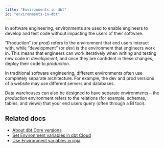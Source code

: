 ```yaml
---
title: "Environments in dbt"
id: "environments-in-dbt"
---
```


In software engineering, environments are used to enable engineers to develop and test code without impacting the users of their software.

“Production” (or _prod_) refers to the environment that end users interact with, while “development” (or _dev_) is the environment that engineers work in. This means that engineers can work iteratively when writing and testing new code in _development_, and once they are confident in these changes, deploy their code to _production_.

In traditional software engineering, different environments often use completely separate architecture. For example, the dev and prod versions of a website may use different servers and databases.

<Term id="data-warehouse">Data warehouses</Term> can also be designed to have separate environments – the _production_ environment refers to the relations (for example, schemas, tables, and <Term id="view">views</Term>) that your end users query (often through a BI tool).


## Related docs
- [About dbt Core versions](/docs/dbt-versions/core)
- [Set Environment variables in dbt Cloud](/docs/build/environment-variables#special-environment-variables)
- [Use Environment variables in jinja](/reference/dbt-jinja-functions/env_var)
